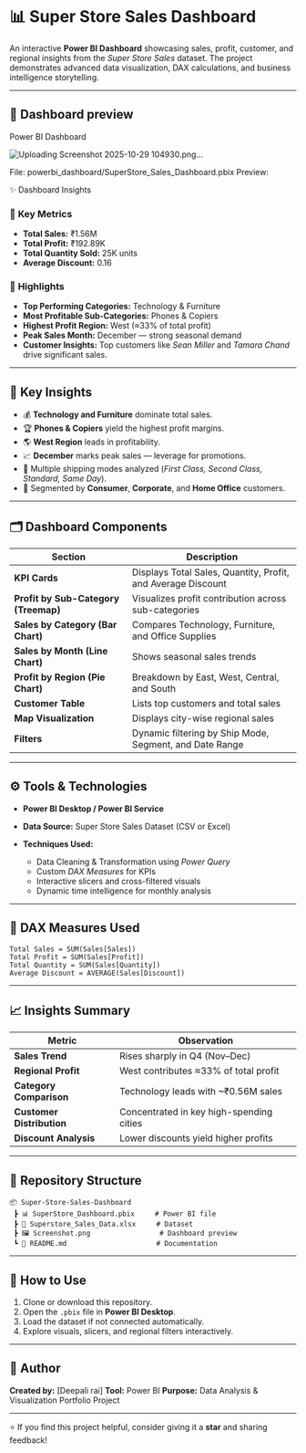 # 📊 Super Store Sales Dashboard

An interactive **Power BI Dashboard** showcasing sales, profit, customer, and regional insights from the *Super Store Sales* dataset.
The project demonstrates advanced data visualization, DAX calculations, and business intelligence storytelling.

---

## 🧾 Dashboard preview
 Power BI Dashboard

![Uploading Screenshot 2025-10-29 104930.png…]()


File: powerbi_dashboard/SuperStore_Sales_Dashboard.pbix
Preview:


✨ Dashboard Insights

### 🔹 **Key Metrics**

* **Total Sales:** ₹1.56M
* **Total Profit:** ₹192.89K
* **Total Quantity Sold:** 25K units
* **Average Discount:** 0.16

### 🔹 **Highlights**

* **Top Performing Categories:** Technology & Furniture
* **Most Profitable Sub-Categories:** Phones & Copiers
* **Highest Profit Region:** West (≈33% of total profit)
* **Peak Sales Month:** December — strong seasonal demand
* **Customer Insights:** Top customers like *Sean Miller* and *Tamara Chand* drive significant sales.

---

## 🧠 Key Insights

* 💰 **Technology and Furniture** dominate total sales.
* 🏆 **Phones & Copiers** yield the highest profit margins.
* 🌎 **West Region** leads in profitability.
* 📈 **December** marks peak sales — leverage for promotions.
* 🚚 Multiple shipping modes analyzed (*First Class, Second Class, Standard, Same Day*).
* 👥 Segmented by **Consumer**, **Corporate**, and **Home Office** customers.

---

## 🗂️ Dashboard Components

| Section                              | Description                                                  |
| ------------------------------------ | ------------------------------------------------------------ |
| **KPI Cards**                        | Displays Total Sales, Quantity, Profit, and Average Discount |
| **Profit by Sub-Category (Treemap)** | Visualizes profit contribution across sub-categories         |
| **Sales by Category (Bar Chart)**    | Compares Technology, Furniture, and Office Supplies          |
| **Sales by Month (Line Chart)**      | Shows seasonal sales trends                                  |
| **Profit by Region (Pie Chart)**     | Breakdown by East, West, Central, and South                  |
| **Customer Table**                   | Lists top customers and total sales                          |
| **Map Visualization**                | Displays city-wise regional sales                            |
| **Filters**                          | Dynamic filtering by Ship Mode, Segment, and Date Range      |

---

## ⚙️ Tools & Technologies

* **Power BI Desktop / Power BI Service**
* **Data Source:** Super Store Sales Dataset (CSV or Excel)
* **Techniques Used:**

  * Data Cleaning & Transformation using *Power Query*
  * Custom *DAX Measures* for KPIs
  * Interactive slicers and cross-filtered visuals
  * Dynamic time intelligence for monthly analysis

---

## 🧩 DAX Measures Used

```DAX
Total Sales = SUM(Sales[Sales])
Total Profit = SUM(Sales[Profit])
Total Quantity = SUM(Sales[Quantity])
Average Discount = AVERAGE(Sales[Discount])
```

---

## 📈 Insights Summary

| Metric                    | Observation                              |
| ------------------------- | ---------------------------------------- |
| **Sales Trend**           | Rises sharply in Q4 (Nov–Dec)            |
| **Regional Profit**       | West contributes ≈33% of total profit    |
| **Category Comparison**   | Technology leads with ~₹0.56M sales      |
| **Customer Distribution** | Concentrated in key high-spending cities |
| **Discount Analysis**     | Lower discounts yield higher profits     |

---

## 📂 Repository Structure

```
📦 Super-Store-Sales-Dashboard
 ┣ 📊 SuperStore_Dashboard.pbix     # Power BI file
 ┣ 📄 Superstore_Sales_Data.xlsx     # Dataset
 ┣ 🖼️ Screenshot.png                 # Dashboard preview
 ┗ 📘 README.md                      # Documentation
```

---

## 🚀 How to Use

1. Clone or download this repository.
2. Open the `.pbix` file in **Power BI Desktop**.
3. Load the dataset if not connected automatically.
4. Explore visuals, slicers, and regional filters interactively.

---

## 🧾 Author

**Created by:** [Deepali rai]
**Tool:** Power BI
**Purpose:** Data Analysis & Visualization Portfolio Project

---

⭐ If you find this project helpful, consider giving it a **star** and sharing feedback!
